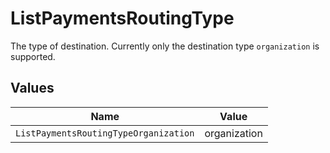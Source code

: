 # ListPaymentsRoutingType

The type of destination. Currently only the destination type `organization` is supported.


## Values

| Name                                  | Value                                 |
| ------------------------------------- | ------------------------------------- |
| `ListPaymentsRoutingTypeOrganization` | organization                          |